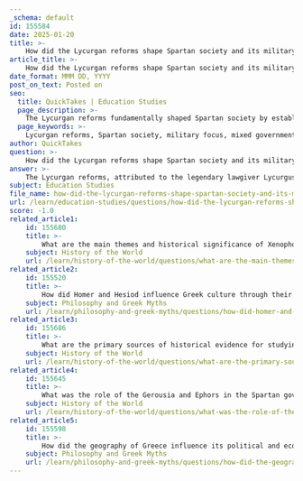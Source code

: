 ```yaml
---
_schema: default
id: 155584
date: 2025-01-20
title: >-
    How did the Lycurgan reforms shape Spartan society and its military focus?
article_title: >-
    How did the Lycurgan reforms shape Spartan society and its military focus?
date_format: MMM DD, YYYY
post_on_text: Posted on
seo:
  title: QuickTakes | Education Studies
  page_description: >-
    The Lycurgan reforms fundamentally shaped Spartan society by establishing a militaristic culture through a mixed governmental system, rigorous military training, communal living, and a distinct social hierarchy, fostering Sparta's identity as a dominant military power in ancient Greece.
  page_keywords: >-
    Lycurgan reforms, Spartan society, military focus, mixed government, agoge, military training, communal living, Spartan women, social stratification, Spartiates, Perioikoi, Helots, ancient Greece
author: QuickTakes
question: >-
    How did the Lycurgan reforms shape Spartan society and its military focus?
answer: >-
    The Lycurgan reforms, attributed to the legendary lawgiver Lycurgus, fundamentally shaped Spartan society and its military focus in several significant ways. These reforms established a unique social and political structure that prioritized military training, discipline, and communal living, which became the hallmark of Spartan identity.\n\n1. **Mixed Governmental System**: The Spartan Constitution created a mixed governmental system that included two hereditary kings, a council of elders (Gerousia), and an assembly (Apella) of male citizens. This structure ensured that military leaders had a significant role in governance, reinforcing the importance of military prowess in political life. The dual kingship allowed for a balance of power, with one king often leading military campaigns while the other managed domestic affairs.\n\n2. **Military Training and the Agoge**: Central to the Lycurgan reforms was the establishment of the agoge, a rigorous education and training program for male citizens that began at a young age. This system emphasized physical fitness, combat skills, and discipline, producing highly skilled warriors. The agoge instilled values such as loyalty, endurance, and communal responsibility, which were essential for maintaining Spartan military effectiveness.\n\n3. **Austere Lifestyle and Communal Living**: The reforms promoted an austere lifestyle that prioritized the needs of the state over individual desires. Spartans lived in communal barracks, shared meals, and engaged in collective training exercises. This communal approach fostered a strong sense of unity and loyalty among citizens, which was crucial for maintaining a formidable military force.\n\n4. **Role of Women**: Unlike many other Greek city-states, Spartan women enjoyed more rights and freedoms, including property ownership and physical training. This empowerment allowed them to manage households and maintain the family lineage while men were engaged in military service. The emphasis on producing strong offspring further reinforced the military focus of Spartan society.\n\n5. **Social Stratification**: The Lycurgan reforms also established a rigid social hierarchy, dividing the population into three main classes: the Spartiates (full citizens), the Perioikoi (free non-citizens), and the Helots (state-owned serfs). The Spartiates were the warrior class, and their primary duty was military service. This stratification ensured that the focus remained on maintaining a strong military elite while relying on the labor of the Helots for agricultural production.\n\nIn summary, the Lycurgan reforms created a society that was deeply militaristic and disciplined, with a strong emphasis on communal values and the training of warriors. This focus on military excellence not only shaped Spartan identity but also positioned Sparta as a dominant military power in ancient Greece, particularly during the Greco-Persian Wars and the subsequent Peloponnesian War. The societal structure established by these reforms had lasting impacts on Spartan culture and its approach to warfare.
subject: Education Studies
file_name: how-did-the-lycurgan-reforms-shape-spartan-society-and-its-military-focus.md
url: /learn/education-studies/questions/how-did-the-lycurgan-reforms-shape-spartan-society-and-its-military-focus
score: -1.0
related_article1:
    id: 155680
    title: >-
        What are the main themes and historical significance of Xenophon's 'Anabasis'?
    subject: History of the World
    url: /learn/history-of-the-world/questions/what-are-the-main-themes-and-historical-significance-of-xenophons-anabasis
related_article2:
    id: 155520
    title: >-
        How did Homer and Hesiod influence Greek culture through their epic poetry?
    subject: Philosophy and Greek Myths
    url: /learn/philosophy-and-greek-myths/questions/how-did-homer-and-hesiod-influence-greek-culture-through-their-epic-poetry
related_article3:
    id: 155686
    title: >-
        What are the primary sources of historical evidence for studying Ancient Greece?
    subject: History of the World
    url: /learn/history-of-the-world/questions/what-are-the-primary-sources-of-historical-evidence-for-studying-ancient-greece
related_article4:
    id: 155645
    title: >-
        What was the role of the Gerousia and Ephors in the Spartan government structure?
    subject: History of the World
    url: /learn/history-of-the-world/questions/what-was-the-role-of-the-gerousia-and-ephors-in-the-spartan-government-structure
related_article5:
    id: 155598
    title: >-
        How did the geography of Greece influence its political and economic activities?
    subject: Philosophy and Greek Myths
    url: /learn/philosophy-and-greek-myths/questions/how-did-the-geography-of-greece-influence-its-political-and-economic-activities
---
```


&nbsp;